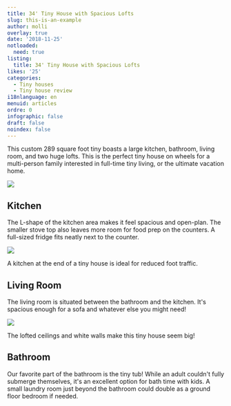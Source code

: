 ```yaml
---
title: 34' Tiny House with Spacious Lofts
slug: this-is-an-example
author: molli
overlay: true
date: '2018-11-25'
notloaded:
  need: true
listing:
  title: 34' Tiny House with Spacious Lofts
likes: '25'
categories:
  - Tiny houses
  - Tiny house review
i18nlanguage: en
menuid: articles
ordre: 0
infographic: false
draft: false
noindex: false
---
```



This custom 289 square foot tiny boasts a large kitchen, bathroom, living room, and two huge lofts. This is the perfect tiny house on wheels for a multi-person family interested in full-time tiny living, or the ultimate vacation home. 

![](/img/34_custom_1.jpeg)

## Kitchen

The L-shape of the kitchen area makes it feel spacious and open-plan. The smaller stove top also leaves more room for food prep on the counters. A full-sized fridge fits neatly next to the counter. 

![](/img/34_custom_3.jpeg)

<span class="figcaption">A kitchen at the end of a tiny house is ideal for reduced foot traffic.</span>

## Living Room

The living room is situated between the bathroom and the kitchen. It's spacious enough for a sofa and whatever else you might need!

![](/img/34_custom_4.jpeg)

<span class="figcaption">The lofted ceilings and white walls make this tiny house seem big!</span>

## Bathroom

Our favorite part of the bathroom is the tiny tub! While an adult couldn't fully submerge themselves, it's an excellent option for bath time with kids. A small laundry room just beyond the bathroom could double as a ground floor bedroom if needed.
